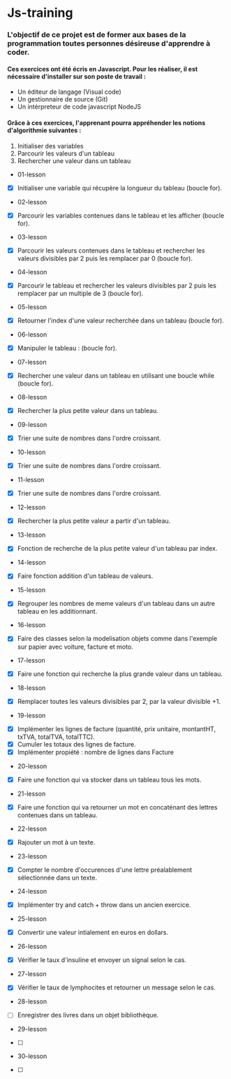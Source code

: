# Js-training

### L'objectif de ce projet est de former aux bases de la programmation toutes personnes désireuse d'apprendre à coder.

#### Ces exercices ont été écris en Javascript. Pour les réaliser, il est nécessaire d'installer sur son poste de travail :

- Un éditeur de langage (Visual code)
- Un gestionnaire de source (Git)
- Un intérpreteur de code javascript NodeJS

#### Grâce à ces exercices, l'apprenant pourra appréhender les notions d'algorithmie suivantes :

1. Initialiser des variables
2. Parcourir les valeurs d'un tableau
3. Rechercher une valeur dans un tableau


* 01-lesson

- [x] Initialiser une variable qui récupère la longueur du tableau (boucle for).

* 02-lesson

- [x] Parcourir les variables contenues dans le tableau et les afficher (boucle for).

* 03-lesson

- [x] Parcourir les valeurs contenues dans le tableau et rechercher les valeurs divisibles par 2 puis les remplacer par 0 (boucle for).

* 04-lesson
- [x] Parcourir le tableau et rechercher les valeurs divisibles par 2 puis les remplacer par un multiple de 3 (boucle for).

* 05-lesson
- [x] Retourner l'index d'une valeur recherchée dans un tableau (boucle for).

* 06-lesson 
- [x] Manipuler le tableau : (boucle for).

* 07-lesson
- [x] Rechercher une valeur dans un tableau en utilisant une boucle while (boucle for).

* 08-lesson
- [x] Rechercher la plus petite valeur dans un tableau.

* 09-lesson
- [x] Trier une suite de nombres dans l'ordre croissant.

* 10-lesson
- [x] Trier une suite de nombres dans l'ordre croissant.

* 11-lesson
- [x] Trier une suite de nombres dans l'ordre croissant.

* 12-lesson
- [x] Rechercher la plus petite valeur a partir d'un tableau.

* 13-lesson
- [x] Fonction de recherche de la plus petite valeur d'un tableau par index.

* 14-lesson
- [x] Faire fonction addition d'un tableau de valeurs.

* 15-lesson
- [x] Regrouper les nombres de meme valeurs d'un tableau dans un autre tableau en les additionnant.

* 16-lesson
- [x] Faire des classes selon la modelisation objets comme dans l'exemple sur papier avec voiture, facture et moto.

* 17-lesson
- [x] Faire une fonction qui recherche la plus grande valeur dans un tableau.

* 18-lesson
- [x] Remplacer toutes les valeurs divisibles par 2, par  la valeur divisible +1.

* 19-lesson
- [x] Implémenter les lignes de facture (quantité, prix unitaire, montantHT, txTVA, totalTVA, totalTTC).
- [x] Cumuler les totaux des lignes  de  facture.
- [x] Implémenter propiété : nombre de lignes dans Facture

* 20-lesson
- [x] Faire une fonction qui va stocker dans un tableau tous les mots.

* 21-lesson
- [x] Faire une fonction qui va retourner un mot en concaténant des lettres contenues dans un tableau.

* 22-lesson
- [x] Rajouter un mot à un texte.

* 23-lesson
- [x] Compter le nombre d'occurences d'une lettre préalablement sélectionnée dans un texte.

* 24-lesson
- [x] Implémenter try and catch + throw dans un ancien exercice.

* 25-lesson
- [x] Convertir une valeur intialement en euros en dollars.

* 26-lesson
- [x] Vérifier le taux d'insuline et envoyer un signal selon le cas.

* 27-lesson
- [x] Vérifier le taux de lymphocites et retourner un message  selon le cas.

* 28-lesson
- [ ] Enregistrer des livres dans un objet bibliothèque.

* 29-lesson
- [ ] 

* 30-lesson
- [ ] 
